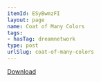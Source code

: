 ```yaml
---
itemId: ESyBwmzFI
layout: page
name: Coat of Many Colors
tags:
- hasTag: dreamnetwork
type: post
urlSlug: coat-of-many-colors
---
```

<a href="../files/pdfs/Volume_publications/publications.coat-of-many-colors.pdf" download="">Download</a>
